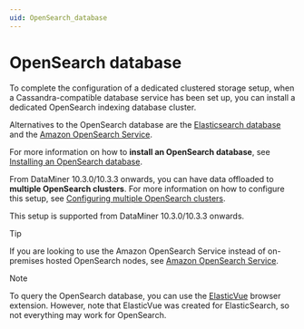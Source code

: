 ```yaml
---
uid: OpenSearch_database
---
```


# OpenSearch database

To complete the configuration of a dedicated clustered storage setup, when a Cassandra-compatible database service has been set up, you can install a dedicated OpenSearch indexing database cluster.

Alternatives to the OpenSearch database are the [Elasticsearch database](xref:Elasticsearch_database) and the [Amazon OpenSearch Service](xref:Amazon_OpenSearch_Service).

For more information on how to **install an OpenSearch database**, see [Installing an OpenSearch database](xref:Installing_OpenSearch_database).

From DataMiner 10.3.0/10.3.3 onwards, you can have data offloaded to **multiple OpenSearch clusters**. For more information on how to configure this setup, see [Configuring multiple OpenSearch clusters](xref:Configuring_multiple_OpenSearch_clusters).

This setup is supported from DataMiner 10.3.0/10.3.3 onwards.

> [!TIP]
> If you are looking to use the Amazon OpenSearch Service instead of on-premises hosted OpenSearch nodes, see [Amazon OpenSearch Service](xref:Amazon_OpenSearch_Service).

> [!NOTE]
> To query the OpenSearch database, you can use the [ElasticVue](https://elasticvue.com/) browser extension. However, note that ElasticVue was created for ElasticSearch, so not everything may work for OpenSearch.
